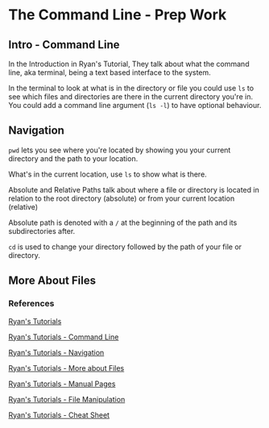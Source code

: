 # The Command Line - Prep Work

## Intro - Command Line

In the Introduction in Ryan's Tutorial, They talk about what the command line, aka terminal, being a text based interface to the system.

In the terminal to look at what is in the directory or file you could use `ls` to see which files and directories are there in the current directory you're in. You could add a command line argument (`ls -l`) to have optional behaviour.

## Navigation

`pwd` lets you see where you're located by showing you your current directory and the path to your location.

What's in the current location, use `ls` to show what is there.

Absolute and Relative Paths talk about where a file or directory is located in relation to the root directory (absolute) or from your current location (relative)

Absolute path is denoted with a `/` at the beginning of the path and its subdirectories after.

`cd` is used to change your directory followed by the path of your file or directory.

## More About Files



### References

[Ryan's Tutorials](https://ryanstutorials.net/linuxtutorial/)

[Ryan's Tutorials - Command Line](https://ryanstutorials.net/linuxtutorial/commandline.php)

[Ryan's Tutorials - Navigation](https://ryanstutorials.net/linuxtutorial/)

[Ryan's Tutorials - More about Files](https://ryanstutorials.net/linuxtutorial/aboutfiles.php)

[Ryan's Tutorials - Manual Pages](https://ryanstutorials.net/linuxtutorial/manual.php)

[Ryan's Tutorials - File Manipulation](https://ryanstutorials.net/linuxtutorial/filemanipulation.php)

[Ryan's Tutorials - Cheat Sheet](https://ryanstutorials.net/linuxtutorial/cheatsheet.php)
